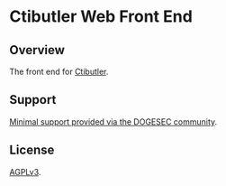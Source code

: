# Ctibutler Web Front End

## Overview

The front end for [Ctibutler](https://www.ctibutler.com/).

## Support

[Minimal support provided via the DOGESEC community](https://community.dogesec.com/).

## License

[AGPLv3](/LICENSE).